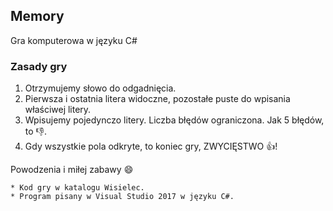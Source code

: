 ## Memory
Gra komputerowa w języku C#

### Zasady gry
1. Otrzymujemy słowo do odgadnięcia.
2. Pierwsza i ostatnia litera widoczne, pozostałe puste do wpisania właściwej litery.
3. Wpisujemy pojedynczo litery. Liczba błędów ograniczona. Jak 5 błędów, to :-1:.
4. Gdy wszystkie pola odkryte, to koniec gry, ZWYCIĘSTWO :thumbsup:!

Powodzenia i miłej zabawy :smile:

```
* Kod gry w katalogu Wisielec.
* Program pisany w Visual Studio 2017 w języku C#.
```
